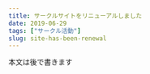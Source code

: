 ```yaml
---
title: サークルサイトをリニューアルしました
date: 2019-06-29
tags: ["サークル活動"]
slug: site-has-been-renewal
---
```


本文は後で書きます